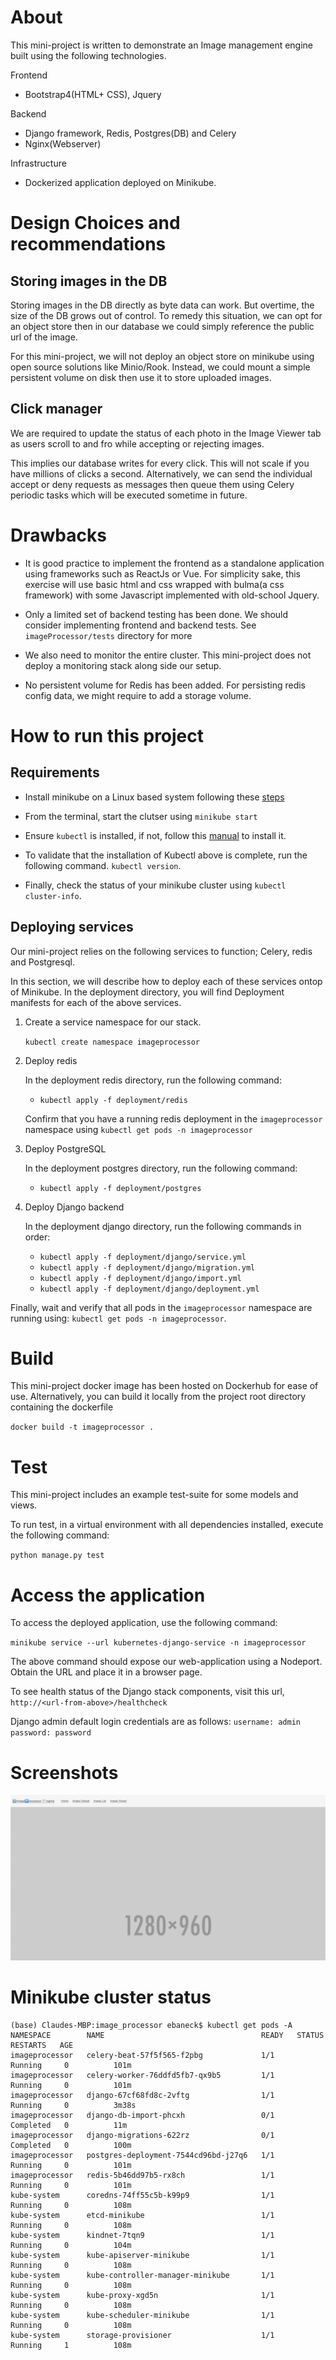 About
=====
This mini-project is written to demonstrate an Image management engine built using
the following technologies.

Frontend
- Bootstrap4(HTML+ CSS), Jquery

Backend
- Django framework, Redis, Postgres(DB) and Celery
- Nginx(Webserver)

Infrastructure
- Dockerized application deployed on Minikube.

Design Choices and recommendations
==================================

Storing images in the DB
------------------------
Storing images in the DB directly as byte data can work. But overtime, the size of the DB
grows out of control.
To remedy this situation, we can opt for an object store then in our database we could simply
reference the public url of the image.

For this mini-project, we will not deploy an object store on minikube using open source 
solutions like Minio/Rook.
Instead, we could mount a simple persistent volume on disk then use it to store uploaded images.

Click manager
-------------
We are required to update the status of each photo in the Image Viewer tab as users scroll to and fro while accepting or rejecting images.

This implies our database writes for every click. This will not scale if you have millions of 
clicks a second. 
Alternatively, we can send the individual accept or deny requests as messages then queue them using
Celery periodic tasks which will be executed sometime in future.

Drawbacks
=========
- It is good practice to implement the frontend as a standalone application using frameworks
such as ReactJs or Vue.
For simplicity sake, this exercise will use basic html and css wrapped with bulma(a css framework)
with some Javascript implemented with old-school Jquery.

- Only a limited set of backend testing has been done. We should consider implementing frontend and backend tests. See `imageProcessor/tests` directory for more

- We also need to monitor the entire cluster. This mini-project does not deploy a monitoring stack
along side our setup.

- No persistent volume for Redis has been added. For persisting redis config data, we might require to add
a storage volume.

How to run this project
=======================
Requirements
------------

- Install minikube on a Linux based system following these [steps](https://minikube.sigs.k8s.io/docs/start/)

- From the terminal, start the clutser using `minikube start`

- Ensure `kubectl` is installed, if not, follow this [manual](https://v1-18.docs.kubernetes.io/docs/tasks/tools/install-kubectl/) to install it.

- To validate that the installation of Kubectl above is complete, run the following command. `kubectl version`.

- Finally, check the status of your minikube cluster using `kubectl cluster-info`.

Deploying services
------------------
Our mini-project relies on the following services to function; Celery, redis and Postgresql.

In this section, we will describe how to deploy each of these services ontop of Minikube.
In the deployment directory, you will find Deployment manifests for each of the above services.

1. Create a service namespace for our stack.

    `kubectl create namespace imageprocessor`

2. Deploy redis

    In the deployment redis directory, run the following command:
    - `kubectl apply -f deployment/redis`

    Confirm that you have a running redis deployment in the `imageprocessor` namespace using `kubectl get pods -n imageprocessor`

3. Deploy PostgreSQL

    In the deployment postgres directory, run the following command:
    - `kubectl apply -f deployment/postgres`

<!-- 4. Deploy celery

    In the deployment celery directory, run the following commands:
    - `kubectl apply -f deployment/celery` -->

4. Deploy Django backend

    In the deployment django directory, run the following commands in order:
    - `kubectl apply -f deployment/django/service.yml`
    - `kubectl apply -f deployment/django/migration.yml`
    - `kubectl apply -f deployment/django/import.yml`
    - `kubectl apply -f deployment/django/deployment.yml`


Finally, wait and verify that all pods in the `imageprocessor` namespace are running using:
`kubectl get pods -n imageprocessor`.

Build
=====
This mini-project docker image has been hosted on Dockerhub for ease of use.
Alternatively, you can build it locally from the project root directory containing
the dockerfile

`docker build -t imageprocessor .`

Test
====
This mini-project includes an example test-suite for some models and views.

To run test, in a virtual environment with all dependencies installed,
execute the following command:

`python manage.py test`

Access the application
======================

To access the deployed application, use the following command:

`minikube service --url kubernetes-django-service -n imageprocessor`

The above command should expose our web-application using a Nodeport.
Obtain the URL and place it in a browser page.

To see health status of the Django stack components, visit this url,
`http://<url-from-above>/healthcheck`

Django admin default login credentials are as follows:
`username: admin` `password: password`

Screenshots
===========

![View](screenshot/view.gif)

Minikube cluster status
=======================
    (base) Claudes-MBP:image_processor ebaneck$ kubectl get pods -A
    NAMESPACE        NAME                                   READY   STATUS      RESTARTS   AGE
    imageprocessor   celery-beat-57f5f565-f2pbg             1/1     Running     0          101m
    imageprocessor   celery-worker-76ddfd5fb7-qx9b5         1/1     Running     0          101m
    imageprocessor   django-67cf68fd8c-2vftg                1/1     Running     0          3m38s
    imageprocessor   django-db-import-phcxh                 0/1     Completed   0          11m
    imageprocessor   django-migrations-622rz                0/1     Completed   0          100m
    imageprocessor   postgres-deployment-7544cd96bd-j27q6   1/1     Running     0          101m
    imageprocessor   redis-5b46dd97b5-rx8ch                 1/1     Running     0          101m
    kube-system      coredns-74ff55c5b-k99p9                1/1     Running     0          108m
    kube-system      etcd-minikube                          1/1     Running     0          108m
    kube-system      kindnet-7tqn9                          1/1     Running     0          104m
    kube-system      kube-apiserver-minikube                1/1     Running     0          108m
    kube-system      kube-controller-manager-minikube       1/1     Running     0          108m
    kube-system      kube-proxy-xgd5n                       1/1     Running     0          108m
    kube-system      kube-scheduler-minikube                1/1     Running     0          108m
    kube-system      storage-provisioner                    1/1     Running     1          108m


